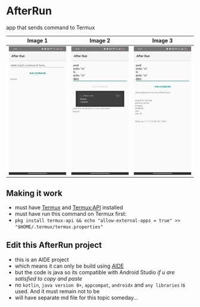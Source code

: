 # AfterRun
app that sends command to Termux

| Image 1 | Image 2 | Image 3 |
|:-------:|:-------:|:-------:|
| <img src="assets/screenshot1.jpg" width="200"> | <img src="assets/screenshot2.jpg" width="200"> | <img src="assets/screenshot3.jpg" width="200"> |

## Making it work
- must have [Termux](https://f-droid.org/en/packages/com.termux/) and [Termux:API](https://f-droid.org/en/packages/com.termux.api/ ) installed
- must have run this command on Termux first:
- ```pkg install termux-api && echo "allow-external-apps = true" >> "$HOME/.termux/termux.properties"```

## Edit this AfterRun project
- this is an AIDE project
- which means it can only be build using [AIDE](https://www.android-ide.com/)
- but the code is java so its compatible with Android Studio *if u are satisfied to copy and paste*
- no ```kotlin```, ```java version 8+```, ```appcompat```, ```androidx``` and ```any libraries``` is used. And it must remain not to be
- will have separate md file for this topic someday...
